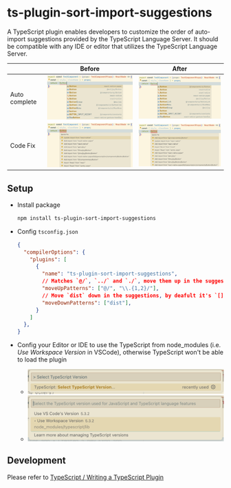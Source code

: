 # ts-plugin-sort-import-suggestions

A TypeScript plugin enables developers to customize the order of auto-import suggestions provided by the TypeScript Language Server. It should be compatible with any IDE or editor that utilizes the TypeScript Language Server.

|               | Before      |   After
| -----------   | ----------- | ----------- |
| Auto complete | <img src="./assets/auto-complete-before.png" width="546" /> | <img src="./assets/auto-complete-after.png" width="546" /> |
| Code Fix    | <img src="./assets/code-fix-before.png" width="546"> | <img src="./assets/code-fix-after.png" width="546"> |


## Setup

- Install package

    ```bash
    npm install ts-plugin-sort-import-suggestions
    ```

- Config `tsconfig.json`

    ```json
    {
      "compilerOptions": {
        "plugins": [
          {
            "name": "ts-plugin-sort-import-suggestions",
            // Matches `@/`, `../` and `./`, move them up in the suggestions (This is the default config if you leave it empty)
            "moveUpPatterns": ["@/", "\\.{1,2}/"],
            // Move `dist` down in the suggestions, by deafult it's `[]`
            "moveDownPatterns": ["dist"],
          }
        ]
      },
    }
    ```

- Config your Editor or IDE to use the TypeScript from node_modules (i.e. *Use Workspace Version* in VSCode), otherwise TypeScript won't be able to load the plugin
    - <img width="500" src="./assets/select-typescript-version.png" alt="select typescript version">
    - <img width="500" src="./assets/use-workspace-version.png" alt="use workspace version">

## Development

Please refer to [TypeScript / Writing a TypeScript Plugin](https://github.com/microsoft/TypeScript/wiki/Writing-a-Language-Service-Plugin)
